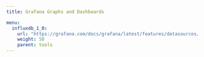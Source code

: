 ```yaml
---
title: Grafana Graphs and Dashboards

menu:
  influxdb_1_0:
    url: "https://grafana.com/docs/grafana/latest/features/datasources/influxdb/"
    weight: 50
    parent: tools
---
```


